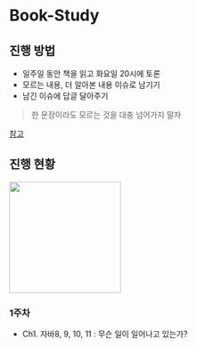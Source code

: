 # Book-Study
## 진행 방법

- 일주일 동안 책을 읽고 화요일 20시에 토론
- 모르는 내용, 더 알아본 내용 이슈로 남기기
- 남긴 이슈에 답글 달아주기

> 한 문장이라도 모르는 것을 대충 넘어가지 말자

[참고](https://javabom.tistory.com/70)

## 진행 현황
<image src="https://github.com/NaKaLiGoBa/Book-Study/assets/115940366/2982802c-71b0-4af1-9839-79a840713f3b" height=200 />

### 1주차

- Ch1. 자바8, 9, 10, 11 : 무슨 일이 일어나고 있는가?

